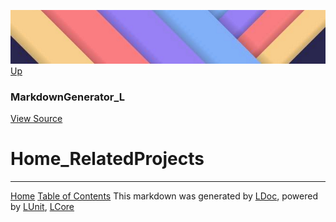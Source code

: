 ![](../Content/LDoc-banner-small.png "")
[Up](MarkdownGenerator_L.md)

### MarkdownGenerator_L
[View Source](../Markdown/MarkdownGenerator_L.cs)

# Home_RelatedProjects



---

[Home](../../README.md) [Table of Contents](../../TableOfContents.md)
This markdown was generated by [LDoc](https://github.com/CodeSingularity/LDoc), powered by [LUnit](https://github.com/CodeSingularity/LUnit), [LCore](https://github.com/CodeSingularity/LCore)
